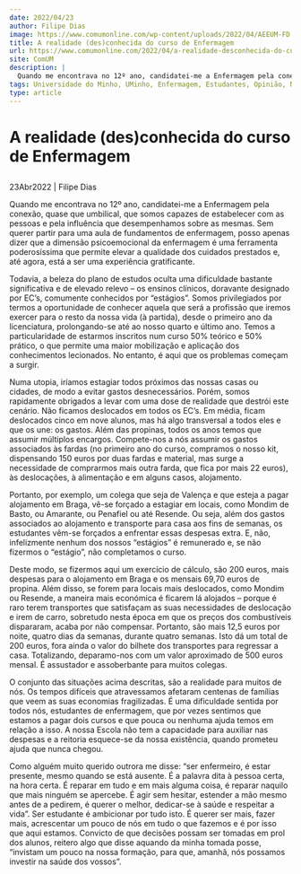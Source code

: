 ```yaml
---
date: 2022/04/23
author: Filipe Dias
image: https://www.comumonline.com/wp-content/uploads/2022/04/AEEUM-FD.jpg
title: A realidade (des)conhecida do curso de Enfermagem
url: https://www.comumonline.com/2022/04/a-realidade-desconhecida-do-curso-de-enfermagem/
site: ComUM
description: |
  Quando me encontrava no 12º ano, candidatei-me a Enfermagem pela conexão que somos capazes de estabelecer com as pessoas e pela influência que desempenhamos.
tags: Universidade do Minho, UMinho, Enfermagem, Estudantes, Opinião, Núcleos, Curso, AEEUM
type: article
---
```



# A realidade (des)conhecida do curso de Enfermagem

## 

23Abr2022 | Filipe Dias

Quando me encontrava no 12º ano, candidatei-me a Enfermagem pela conexão, quase que umbilical, que somos capazes de estabelecer com as pessoas e pela influência que desempenhamos sobre as mesmas. Sem querer partir para uma aula de fundamentos de enfermagem, posso apenas dizer que a dimensão psicoemocional da enfermagem é uma ferramenta poderosíssima que permite elevar a qualidade dos cuidados prestados e, até agora, está a ser uma experiência gratificante.

Todavia, a beleza do plano de estudos oculta uma dificuldade bastante significativa e de elevado relevo – os ensinos clínicos, doravante designado por EC’s, comumente conhecidos por “estágios”. Somos privilegiados por termos a oportunidade de conhecer aquela que será a profissão que iremos exercer para o resto da nossa vida (à partida), desde o primeiro ano da licenciatura, prolongando-se até ao nosso quarto e último ano. Temos a particularidade de estarmos inscritos num curso 50% teórico e 50% prático, o que permite uma maior mobilização e aplicação dos conhecimentos lecionados. No entanto, é aqui que os problemas começam a surgir.

Numa utopia, iríamos estagiar todos próximos das nossas casas ou cidades, de modo a evitar gastos desnecessários. Porém, somos rapidamente obrigados a levar com uma dose de realidade que destrói este cenário. Não ficamos deslocados em todos os EC’s. Em média, ficam deslocados cinco em nove alunos, mas há algo transversal a todos eles e que os une: os gastos. Além das propinas, todos os anos temos que assumir múltiplos encargos. Compete-nos a nós assumir os gastos associados às fardas (no primeiro ano do curso, compramos o nosso kit, dispensando 150 euros por duas fardas e material, mas surge a necessidade de comprarmos mais outra farda, que fica por mais 22 euros), às deslocações, à alimentação e em alguns casos, alojamento.

Portanto, por exemplo, um colega que seja de Valença e que esteja a pagar alojamento em Braga, vê-se forçado a estagiar em locais, como Mondim de Basto, ou Amarante, ou Penafiel ou até Resende. Ou seja, além dos gastos associados ao alojamento e transporte para casa aos fins de semanas, os estudantes vêm-se forçados a enfrentar essas despesas extra. E, não, infelizmente nenhum dos nossos “estágios” é remunerado e, se não fizermos o “estágio”, não completamos o curso.

Deste modo, se fizermos aqui um exercício de cálculo, são 200 euros, mais despesas para o alojamento em Braga e os mensais 69,70 euros de propina. Além disso, se forem para locais mais deslocados, como Mondim ou Resende, a maneira mais económica é ficarem lá alojados – porque é raro terem transportes que satisfaçam as suas necessidades de deslocação  e irem de carro, sobretudo nesta época em que os preços dos combustíveis dispararam, acaba por não compensar. Portanto, são mais 12,5 euros por noite, quatro dias da semanas, durante quatro semanas. Isto dá um total de 200 euros, fora ainda o valor do bilhete dos transportes para regressar a casa. Totalizando, deparamo-nos com um valor aproximado de 500 euros mensal. É assustador e assoberbante para muitos colegas.

O conjunto das situações acima descritas, são a realidade para muitos de nós. Os tempos difíceis que atravessamos afetaram centenas de famílias que veem as suas economias fragilizadas. É uma dificuldade sentida por todos nós, estudantes de enfermagem, que por vezes sentimos que estamos a pagar dois cursos e que pouca ou nenhuma ajuda temos em relação a isso. A nossa Escola não tem a capacidade para auxiliar nas despesas e a reitoria esquece-se da nossa existência, quando prometeu ajuda que nunca chegou.

Como alguém muito querido outrora me disse: “ser enfermeiro, é estar presente, mesmo quando se está ausente. É a palavra dita à pessoa certa, na hora certa. É reparar em tudo e em mais alguma coisa, é reparar naquilo que mais ninguém se apercebe. É agir sem hesitar, estender a mão mesmo antes de a pedirem, é querer o melhor, dedicar-se à saúde e respeitar a vida”. Ser estudante é ambicionar por tudo isto. É querer ser mais, fazer mais, acrescentar um pouco de nós em tudo o que fazemos e é por isso que aqui estamos. Convicto de que decisões possam ser tomadas em prol dos alunos, reitero algo que disse aquando da minha tomada posse, “invistam um pouco na nossa formação, para que, amanhã, nós possamos investir na saúde dos vossos”.

